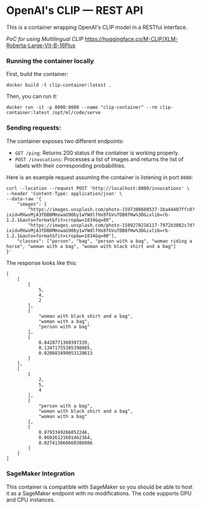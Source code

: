 # OpenAI's CLIP — REST API

This is a container wrapping OpenAI's CLIP model in a RESTful interface.

*PoC for using Multilingual CLIP*
https://huggingface.co/M-CLIP/XLM-Roberta-Large-Vit-B-16Plus

### Running the container locally

First, build the container:

```shell
docker build -t clip-container:latest .
```

Then, you can run it:

```shell
docker run -it -p 8080:8080 --name "clip-container" --rm clip-container:latest /opt/ml/code/serve
```

### Sending requests:

The container exposes two different endpoints:

- `GET /ping`: Returns 200 status if the container is working properly.
- `POST /invocations`: Processes a list of images and returns the list of labels with their corresponding probabilities.

Here is an example request assuming the container is listening in port `8080`:

```shell
curl --location --request POST 'http://localhost:8080/invocations' \
--header 'Content-Type: application/json' \
--data-raw '{
    "images": [
        "https://images.unsplash.com/photo-1597308680537-1ba44407ffc0?ixid=MXwxMjA3fDB8MHxwaG90by1wYWdlfHx8fGVufDB8fHw%3D&ixlib=rb-1.2.1&auto=format&fit=crop&w=1834&q=80",
        "https://images.unsplash.com/photo-1589270216117-7972b3082c7d?ixid=MXwxMjA3fDB8MHxwaG90by1wYWdlfHx8fGVufDB8fHw%3D&ixlib=rb-1.2.1&auto=format&fit=crop&w=1834&q=80"],
    "classes": ["person", "bag", "person with a bag", "woman riding a horse", "woman with a bag", "woman with black shirt and a bag"]
}'
```

The response looks like this:

```shell
[
    [
        [
            5,
            4,
            2
        ],
        [
            "woman with black shirt and a bag",
            "woman with a bag",
            "person with a bag"
        ],
        [
            0.8420771360397339,
            0.13471755385398865,
            0.020683499053120613
        ]
    ],
    [
        [
            2,
            5,
            4
        ],
        [
            "person with a bag",
            "woman with black shirt and a bag",
            "woman with a bag"
        ],
        [
            0.8793349266052246,
            0.06026121601462364,
            0.027413660660386086
        ]
    ]
]
```

### SageMaker Integration

This container is compatible with SageMaker so you should be able to host it as a SageMaker endpoint with no modifications. 
The code supports GPU and CPU instances.
